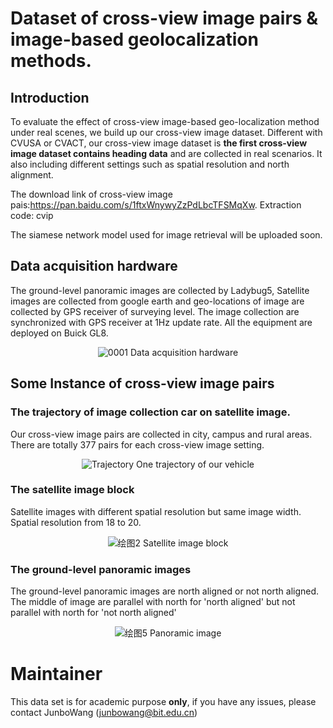# Dataset of cross-view image pairs & image-based geolocalization methods.

## Introduction

To evaluate the effect of cross-view image-based geo-localization method under real scenes, we build up our cross-view image dataset. Different with CVUSA or CVACT, our cross-view image dataset is **the first cross-view image dataset contains heading data** and are collected in real scenarios. It also including different settings such as spatial resolution and north alignment.

The download link of cross-view image pais:https://pan.baidu.com/s/1ftxWnywyZzPdLbcTFSMqXw. Extraction code: cvip

The siamese network model used for image retrieval will be uploaded soon.

## Data acquisition hardware
The ground-level panoramic images are collected by Ladybug5, Satellite images are collected from google earth and geo-locations of image are collected by GPS receiver of surveying level. The image collection are synchronized with GPS receiver at 1Hz update rate. All the equipment are deployed on Buick GL8.
 <div align="center">
 
 ![0001](https://user-images.githubusercontent.com/35421034/125156753-b18d3780-e199-11eb-8f60-021145e4d3c7.jpg)
Data acquisition hardware </div>

## Some Instance of cross-view image pairs

### The trajectory of image collection car on satellite image.
Our cross-view image pairs are collected in city, campus and rural areas. There are totally 377 pairs for each cross-view image setting.

 <div align="center">
 
 ![Trajectory](https://user-images.githubusercontent.com/35421034/125153396-ee4f3380-e185-11eb-9144-34bc10936254.jpg)
 One trajectory of our vehicle </div>

### The satellite image block
 Satellite images with different spatial resolution but same image width. Spatial resolution from 18 to 20.
 
  <div align="center">
 
![绘图2](https://user-images.githubusercontent.com/35421034/125159051-8f021b00-e1a7-11eb-8946-219069b0ec4c.png)
 Satellite image block </div>

### The ground-level panoramic images
The ground-level panoramic images are north aligned or not north aligned. The middle of image are parallel with north for 'north aligned' but not parallel with north for 'not north aligned'

  <div align="center">
 
 ![绘图5](https://user-images.githubusercontent.com/35421034/125159124-0172fb00-e1a8-11eb-8792-c4ff623b3c6d.jpg)
  Panoramic image </div>

# Maintainer
This data set is for academic purpose **only**, if you have any issues, please contact JunboWang (junbowang@bit.edu.cn)
